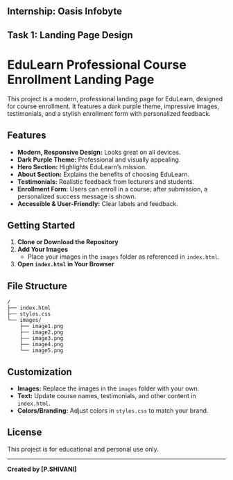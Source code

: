 ## Internship: Oasis Infobyte
## Task 1: Landing Page Design

# EduLearn Professional Course Enrollment Landing Page

This project is a modern, professional landing page for EduLearn, designed for course enrollment. It features a dark purple theme, impressive images, testimonials, and a stylish enrollment form with personalized feedback.

## Features

- **Modern, Responsive Design:** Looks great on all devices.
- **Dark Purple Theme:** Professional and visually appealing.
- **Hero Section:** Highlights EduLearn’s mission.
- **About Section:** Explains the benefits of choosing EduLearn.
- **Testimonials:** Realistic feedback from lecturers and students.
- **Enrollment Form:** Users can enroll in a course; after submission, a personalized success message is shown.
- **Accessible & User-Friendly:** Clear labels and feedback.

## Getting Started

1. **Clone or Download the Repository**
2. **Add Your Images**
   - Place your images in the `images` folder as referenced in `index.html`.
3. **Open `index.html` in Your Browser**

## File Structure

```
/
├── index.html
├── styles.css
└── images/
    ├── image1.png
    ├── image2.png
    ├── image3.png
    ├── image4.png
    └── image5.png
```

## Customization

- **Images:** Replace the images in the `images` folder with your own.
- **Text:** Update course names, testimonials, and other content in `index.html`.
- **Colors/Branding:** Adjust colors in `styles.css` to match your brand.

## License

This project is for educational and personal use only.

---

**Created by [P.SHIVANI]**
